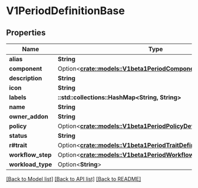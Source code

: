 # V1PeriodDefinitionBase

## Properties

Name | Type | Description | Notes
------------ | ------------- | ------------- | -------------
**alias** | **String** |  | 
**component** | Option<[**crate::models::V1beta1PeriodComponentDefinitionSpec**](v1beta1.ComponentDefinitionSpec.md)> |  | [optional]
**description** | **String** |  | 
**icon** | **String** |  | 
**labels** | **::std::collections::HashMap<String, String>** |  | 
**name** | **String** |  | 
**owner_addon** | **String** |  | 
**policy** | Option<[**crate::models::V1beta1PeriodPolicyDefinitionSpec**](v1beta1.PolicyDefinitionSpec.md)> |  | [optional]
**status** | **String** |  | 
**r#trait** | Option<[**crate::models::V1beta1PeriodTraitDefinitionSpec**](v1beta1.TraitDefinitionSpec.md)> |  | [optional]
**workflow_step** | Option<[**crate::models::V1beta1PeriodWorkflowStepDefinitionSpec**](v1beta1.WorkflowStepDefinitionSpec.md)> |  | [optional]
**workload_type** | Option<**String**> |  | [optional]

[[Back to Model list]](../README.md#documentation-for-models) [[Back to API list]](../README.md#documentation-for-api-endpoints) [[Back to README]](../README.md)


